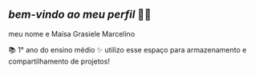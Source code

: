 ## _bem-vindo ao meu perfil_ 💙✨

meu nome e Maísa Grasiele Marcelino

📚 1° ano do ensino médio 
✨ utilizo esse espaço para armazenamento e compartilhamento de projetos!

